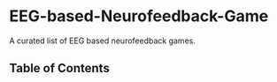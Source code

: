 # EEG-based-Neurofeedback-Game
A curated list of EEG based neurofeedback games.

## Table of Contents
